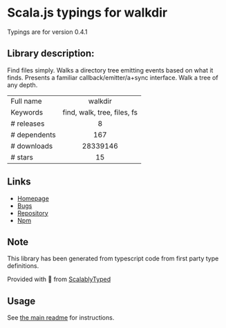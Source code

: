 
# Scala.js typings for walkdir

Typings are for version 0.4.1

## Library description:
Find files simply. Walks a directory tree emitting events based on what it finds. Presents a familiar callback/emitter/a+sync interface. Walk a tree of any depth.

|                    |                 |
| ------------------ | :-------------: |
| Full name          | walkdir |
| Keywords           | find, walk, tree, files, fs |
| # releases         | 8 |
| # dependents       | 167 |
| # downloads        | 28339146 |
| # stars            | 15 |

## Links
- [Homepage](http://github.com/soldair/node-walkdir)
- [Bugs](https://github.com/soldair/node-walkdir/issues)
- [Repository](https://github.com/soldair/node-walkdir)
- [Npm](https://www.npmjs.com/package/walkdir)
    


## Note
This library has been generated from typescript code from first party type definitions.

Provided with :purple_heart: from [ScalablyTyped](https://github.com/oyvindberg/ScalablyTyped)

## Usage
See [the main readme](../../readme.md) for instructions.


